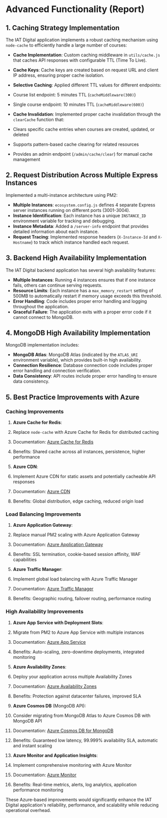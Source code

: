 # Advanced Functionality (Report)

## 1. Caching Strategy Implementation

The IAT Digital application implements a robust caching mechanism using `node-cache` to efficiently handle a large number of courses:

- **Cache Implementation**: Custom caching middleware in `utils/cache.js` that caches API responses with configurable TTL (Time To Live).
- **Cache Keys**: Cache keys are created based on request URL and client IP address, ensuring proper cache isolation.
- **Selective Caching**: Applied different TTL values for different endpoints:

- Course list endpoint: 5 minutes TTL (`cacheMiddleware(300)`)
- Single course endpoint: 10 minutes TTL (`cacheMiddleware(600)`)

- **Cache Invalidation**: Implemented proper cache invalidation through the `clearCache` function that:

- Clears specific cache entries when courses are created, updated, or deleted
- Supports pattern-based cache clearing for related resources
- Provides an admin endpoint (`/admin/cache/clear`) for manual cache management

## 2. Request Distribution Across Multiple Express Instances

Implemented a multi-instance architecture using PM2:

- **Multiple Instances**: `ecosystem.config.js` defines 4 separate Express server instances running on different ports (3001-3004).
- **Instance Identification**: Each instance has a unique `INSTANCE_ID` environment variable for tracking and debugging.
- **Instance Metadata**: Added a `/server-info` endpoint that provides detailed information about each instance.
- **Request Tracing**: Implemented response headers (`X-Instance-Id` and `X-Hostname`) to track which instance handled each request.

## 3. Backend High Availability Implementation

The IAT Digital backend application has several high availability features:

- **Multiple Instances**: Running 4 instances ensures that if one instance fails, others can continue serving requests.
- **Resource Limits**: Each instance has a `max_memory_restart` setting of 500MB to automatically restart if memory usage exceeds this threshold.
- **Error Handling**: Code includes proper error handling and logging throughout the application.
- **Graceful Failure**: The application exits with a proper error code if it cannot connect to MongoDB.

## 4. MongoDB High Availability Implementation

MongoDB implementation includes:

- **MongoDB Atlas**: MongoDB Atlas (indicated by the `ATLAS_URI` environment variable), which provides built-in high availability.
- **Connection Resilience**: Database connection code includes proper error handling and connection verification.
- **Data Consistency**: API routes include proper error handling to ensure data consistency.

## 5. Best Practice Improvements with Azure

### Caching Improvements

1. **Azure Cache for Redis**:

1. Replace `node-cache` with Azure Cache for Redis for distributed caching
2. Documentation: [Azure Cache for Redis](https://learn.microsoft.com/en-us/azure/azure-cache-for-redis/cache-overview)
3. Benefits: Shared cache across all instances, persistence, higher performance

2. **Azure CDN**:

1. Implement Azure CDN for static assets and potentially cacheable API responses
2. Documentation: [Azure CDN](https://learn.microsoft.com/en-us/azure/cdn/cdn-overview)
3. Benefits: Global distribution, edge caching, reduced origin load

### Load Balancing Improvements

1. **Azure Application Gateway**:

1. Replace manual PM2 scaling with Azure Application Gateway
2. Documentation: [Azure Application Gateway](https://learn.microsoft.com/en-us/azure/application-gateway/overview)
3. Benefits: SSL termination, cookie-based session affinity, WAF capabilities

2. **Azure Traffic Manager**:

1. Implement global load balancing with Azure Traffic Manager
2. Documentation: [Azure Traffic Manager](https://learn.microsoft.com/en-us/azure/traffic-manager/traffic-manager-overview)
3. Benefits: Geographic routing, failover routing, performance routing

### High Availability Improvements

1. **Azure App Service with Deployment Slots**:

1. Migrate from PM2 to Azure App Service with multiple instances
2. Documentation: [Azure App Service](https://learn.microsoft.com/en-us/azure/app-service/overview)
3. Benefits: Auto-scaling, zero-downtime deployments, integrated monitoring

2. **Azure Availability Zones**:

1. Deploy your application across multiple Availability Zones
2. Documentation: [Azure Availability Zones](https://learn.microsoft.com/en-us/azure/availability-zones/az-overview)
3. Benefits: Protection against datacenter failures, improved SLA

3. **Azure Cosmos DB** (MongoDB API):

1. Consider migrating from MongoDB Atlas to Azure Cosmos DB with MongoDB API
2. Documentation: [Azure Cosmos DB for MongoDB](https://learn.microsoft.com/en-us/azure/cosmos-db/mongodb/introduction)
3. Benefits: Guaranteed low latency, 99.999% availability SLA, automatic and instant scaling

4. **Azure Monitor and Application Insights**:

1. Implement comprehensive monitoring with Azure Monitor
2. Documentation: [Azure Monitor](https://learn.microsoft.com/en-us/azure/azure-monitor/overview)
3. Benefits: Real-time metrics, alerts, log analytics, application performance monitoring

These Azure-based improvements would significantly enhance the IAT Digital application's reliability, performance, and scalability while reducing operational overhead.
